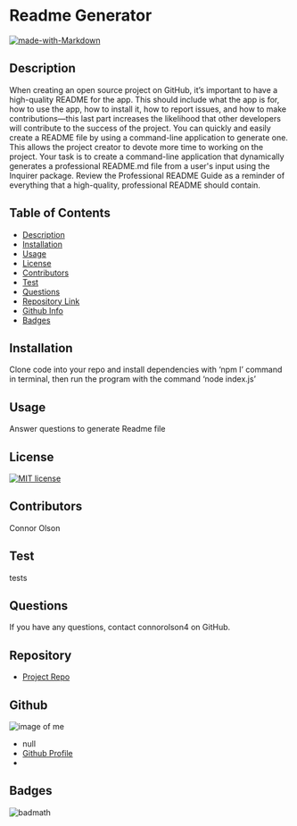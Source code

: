 
  # **Readme Generator**
  [![made-with-Markdown](https://img.shields.io/badge/Made%20with-Markdown-1f425f.svg)](http://commonmark.org)
  ## Description
  When creating an open source project on GitHub, it’s important to have a high-quality README for the app. This should include what the app is for, how to use the app, how to install it, how to report issues, and how to make contributions—this last part increases the likelihood that other developers will contribute to the success of the project. You can quickly and easily create a README file by using a command-line application to generate one. This allows the project creator to devote more time to working on the project. Your task is to create a command-line application that dynamically generates a professional README.md file from a user's input using the Inquirer package. Review the Professional README Guide as a reminder of everything that a high-quality, professional README should contain.
  ## Table of Contents
  - [Description](#Description)
  - [Installation](#Installation)
  - [Usage](#Usage)
  - [License](#Licence)
  - [Contributors](#Contributors)
  - [Test](#Test)
  - [Questions](#Questions)
  - [Repository Link](#Repository)
  - [Github Info](#Github)
  - [Badges](#Badges)
  ## Installation
  Clone code into your repo and install dependencies with ‘npm I’ command in terminal, then run the program with the command ‘node index.js’
  ## Usage
  Answer questions to generate Readme file
  ## License
  [![MIT license](https://img.shields.io/badge/License-MIT-blue.svg)](https://lbesson.mit-license.org/)
  ## Contributors
  Connor Olson
  ## Test
  tests
  ## Questions
  If you have any questions, contact connorolson4 on GitHub.
  ## Repository
  - [Project Repo](https://github.com/connorolson4/readme-generator)
  ## Github
  ![image of me](https://avatars.githubusercontent.com/u/85601559?v=4)
  - null
  - [Github Profile](https://github.com/connorolson4)
  - <null>
  ## Badges
![badmath](https://img.shields.io/github/repo-size/connorolson4/https://github.com/connorolson4/readme-generator)
